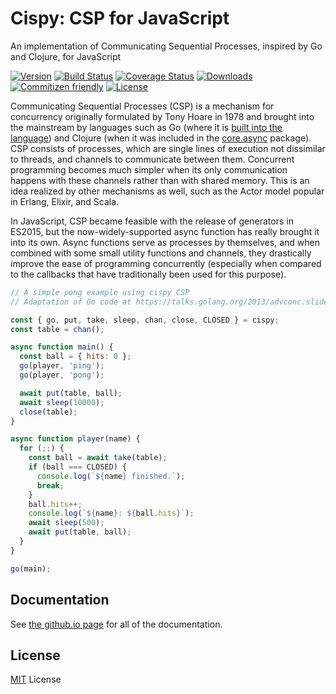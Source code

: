 # Cispy: CSP for JavaScript

An implementation of Communicating Sequential Processes, inspired by Go and Clojure, for JavaScript

[![Version](https://img.shields.io/npm/v/cispy.svg)](https://www.npmjs.com/package/cispy)
[![Build Status](https://travis-ci.org/Barandis/cispy.svg?branch=master)](https://travis-ci.org/Barandis/cispy)
[![Coverage Status](https://coveralls.io/repos/github/Barandis/cispy/badge.svg)](https://coveralls.io/github/Barandis/cispy)
[![Downloads](https://img.shields.io/npm/dm/cispy.svg)](http://npm-stats.com/~packages/cispy)
[![Commitizen friendly](https://img.shields.io/badge/commitizen-friendly-brightgreen.svg)](http://commitizen.github.io/cz-cli/)
[![License](https://img.shields.io/github/license/Barandis/cispy.svg)](https://opensource.org/licenses/MIT)

Communicating Sequential Processes (CSP) is a mechanism for concurrency originally formulated by Tony Hoare in 1978 and brought into the mainstream by languages such as Go (where it is [built into the language](https://tour.golang.org/concurrency/1)) and Clojure (when it was included in the [core.async](http://clojure.github.io/core.async) package). CSP consists of processes, which are single lines of execution not dissimilar to threads, and channels to communicate between them. Concurrent programming becomes much simpler when its only communication happens with these channels rather than with shared memory. This is an idea realized by other mechanisms as well, such as the Actor model popular in Erlang, Elixir, and Scala.

In JavaScript, CSP became feasible with the release of generators in ES2015, but the now-widely-supported async function has really brought it into its own. Async functions serve as processes by themselves, and when combined with some small utility functions and channels, they drastically improve the ease of programming concurrently (especially when compared to the callbacks that have traditionally been used for this purpose).

```javascript
// A simple pong example using cispy CSP
// Adaptation of Go code at https://talks.golang.org/2013/advconc.slide#6

const { go, put, take, sleep, chan, close, CLOSED } = cispy;
const table = chan();

async function main() {
  const ball = { hits: 0 };
  go(player, 'ping');
  go(player, 'pong');

  await put(table, ball);
  await sleep(10000);
  close(table);
}

async function player(name) {
  for (;;) {
    const ball = await take(table);
    if (ball === CLOSED) {
      console.log(`${name} finished.`);
      break;
    }
    ball.hits++;
    console.log(`${name}: ${ball.hits}`);
    await sleep(500);
    await put(table, ball);
  }
}

go(main);
```

## Documentation

See [the github.io page](https://barandis.github.io/cispy) for all of the documentation.

## License

[MIT](https://raw.githubusercontent.com/Barandis/cispy/master/LICENSE) License
